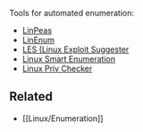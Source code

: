 Tools for automated enumeration:

- [LinPeas](https://github.com/carlospolop/privilege-escalation-awesome-scripts-suite/tree/master/linPEAS)
- [LinEnum](https://github.com/rebootuser/LinEnum)
- [LES (Linux Exploit Suggester](https://github.com/mzet-/linux-exploit-suggester)
- [Linux Smart Enumeration](https://github.com/diego-treitos/linux-smart-enumeration)
- [Linux Priv Checker](https://github.com/linted/linuxprivchecker)

## Related

- [[Linux/Enumeration]]